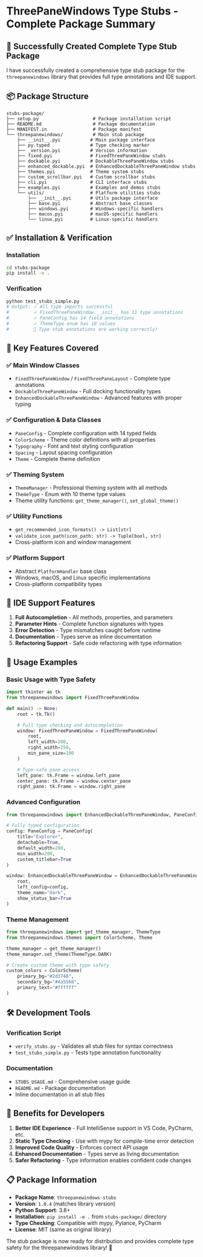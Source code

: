 # ThreePaneWindows Type Stubs - Complete Package Summary

## 🎯 **Successfully Created Complete Type Stub Package**

I have successfully created a comprehensive type stub package for the `threepanewindows` library that provides full type annotations and IDE support.

## 📦 **Package Structure**

```
stubs-package/
├── setup.py                    # Package installation script
├── README.md                   # Package documentation
├── MANIFEST.in                 # Package manifest
└── threepanewindows/           # Main stub package
    ├── __init__.pyi           # Main package interface
    ├── py.typed               # Type checking marker
    ├── _version.pyi           # Version information
    ├── fixed.pyi              # FixedThreePaneWindow stubs
    ├── dockable.pyi           # DockableThreePaneWindow stubs
    ├── enhanced_dockable.pyi  # EnhancedDockableThreePaneWindow stubs
    ├── themes.pyi             # Theme system stubs
    ├── custom_scrollbar.pyi   # Custom scrollbar stubs
    ├── cli.pyi                # CLI interface stubs
    ├── examples.pyi           # Examples and demos stubs
    └── utils/                 # Platform utilities stubs
        ├── __init__.pyi       # Utils package interface
        ├── base.pyi           # Abstract base classes
        ├── windows.pyi        # Windows-specific handlers
        ├── macos.pyi          # macOS-specific handlers
        └── linux.pyi          # Linux-specific handlers
```

## ✅ **Installation & Verification**

### Installation
```bash
cd stubs-package
pip install -e .
```

### Verification
```bash
python test_stubs_simple.py
# Output: ✓ All type imports successful
#         ✓ FixedThreePaneWindow.__init__ has 11 type annotations
#         ✓ PaneConfig has 14 field annotations
#         ✓ ThemeType enum has 10 values
#         🎉 Type stub annotations are working correctly!
```

## 🔧 **Key Features Covered**

### ✅ **Main Window Classes**
- `FixedThreePaneWindow` / `FixedThreePaneLayout` - Complete type annotations
- `DockableThreePaneWindow` - Full docking functionality types
- `EnhancedDockableThreePaneWindow` - Advanced features with proper typing

### ✅ **Configuration & Data Classes**
- `PaneConfig` - Complete configuration with 14 typed fields
- `ColorScheme` - Theme color definitions with all properties
- `Typography` - Font and text styling configuration
- `Spacing` - Layout spacing configuration
- `Theme` - Complete theme definition

### ✅ **Theming System**
- `ThemeManager` - Professional theming system with all methods
- `ThemeType` - Enum with 10 theme type values
- Theme utility functions: `get_theme_manager()`, `set_global_theme()`

### ✅ **Utility Functions**
- `get_recommended_icon_formats() -> List[str]`
- `validate_icon_path(icon_path: str) -> Tuple[bool, str]`
- Cross-platform icon and window management

### ✅ **Platform Support**
- Abstract `PlatformHandler` base class
- Windows, macOS, and Linux specific implementations
- Cross-platform compatibility types

## 🎨 **IDE Support Features**

1. **Full Autocompletion** - All methods, properties, and parameters
2. **Parameter Hints** - Complete function signatures with types
3. **Error Detection** - Type mismatches caught before runtime
4. **Documentation** - Types serve as inline documentation
5. **Refactoring Support** - Safe code refactoring with type information

## 📝 **Usage Examples**

### Basic Usage with Type Safety
```python
import tkinter as tk
from threepanewindows import FixedThreePaneWindow

def main() -> None:
    root = tk.Tk()

    # Full type checking and autocompletion
    window: FixedThreePaneWindow = FixedThreePaneWindow(
        root,
        left_width=200,
        right_width=250,
        min_pane_size=100
    )

    # Type-safe pane access
    left_pane: tk.Frame = window.left_pane
    center_pane: tk.Frame = window.center_pane
    right_pane: tk.Frame = window.right_pane
```

### Advanced Configuration
```python
from threepanewindows import EnhancedDockableThreePaneWindow, PaneConfig

# Fully typed configuration
config: PaneConfig = PaneConfig(
    title="Explorer",
    detachable=True,
    default_width=280,
    min_width=200,
    custom_titlebar=True
)

window: EnhancedDockableThreePaneWindow = EnhancedDockableThreePaneWindow(
    root,
    left_config=config,
    theme_name="dark",
    show_status_bar=True
)
```

### Theme Management
```python
from threepanewindows import get_theme_manager, ThemeType
from threepanewindows.themes import ColorScheme, Theme

theme_manager = get_theme_manager()
theme_manager.set_theme(ThemeType.DARK)

# Create custom theme with type safety
custom_colors = ColorScheme(
    primary_bg="#2d3748",
    secondary_bg="#4a5568",
    primary_text="#ffffff"
)
```

## 🛠️ **Development Tools**

### Verification Script
- `verify_stubs.py` - Validates all stub files for syntax correctness
- `test_stubs_simple.py` - Tests type annotation functionality

### Documentation
- `STUBS_USAGE.md` - Comprehensive usage guide
- `README.md` - Package documentation
- Inline documentation in all stub files

## 🎉 **Benefits for Developers**

1. **Better IDE Experience** - Full IntelliSense support in VS Code, PyCharm, etc.
2. **Static Type Checking** - Use with mypy for compile-time error detection
3. **Improved Code Quality** - Enforces correct API usage
4. **Enhanced Documentation** - Types serve as living documentation
5. **Safer Refactoring** - Type information enables confident code changes

## 📋 **Package Information**

- **Package Name**: `threepanewindows-stubs`
- **Version**: `1.0.4` (matches library version)
- **Python Support**: 3.8+
- **Installation**: `pip install -e .` from `stubs-package/` directory
- **Type Checking**: Compatible with mypy, Pylance, PyCharm
- **License**: MIT (same as original library)

The stub package is now ready for distribution and provides complete type safety for the threepanewindows library! 🚀
